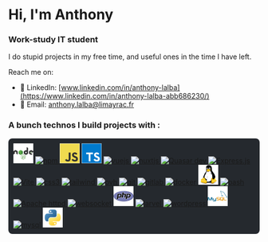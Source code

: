 <!-- https://www.youtube.com/watch?v=dQw4w9WgXcQ -->

<h1 align="left">Hi, I'm Anthony</h1>
<h3 align="left">Work-study IT student</h3>


I do stupid projects in my free time, and useful ones in the time I have left.

Reach me on:
- 📶 LinkedIn: [www.linkedin.com/in/anthony-lalba](https://www.linkedin.com/in/anthony-lalba-abb686230/)
- 📧 Email: anthony.lalba@limayrac.fr

<h3 align="left">A bunch technos I build projects with :</h3>
<p align="left" style="background-color: #25292E; padding: 10px; border-radius: 8px;">
    <a href="https://nodejs.org" target="_blank" rel="noreferrer">
        <img src="https://raw.githubusercontent.com/devicons/devicon/master/icons/nodejs/nodejs-original-wordmark.svg"
            alt="nodejs" width="40" height="40" />
    </a>
    <a href=https://www.npmjs.com/" target="_blank" rel="noreferrer">
        <img src="https://www.vectorlogo.zone/logos/npmjs/npmjs-ar21.svg"
            alt="npm" width="40" height="40" />
    </a>
    <a href="https://developer.mozilla.org/en-US/docs/Web/JavaScript" target="_blank" rel="noreferrer">
        <img src="https://raw.githubusercontent.com/devicons/devicon/master/icons/javascript/javascript-original.svg"
            alt="javascript" width="40" height="40" />
    </a>
    <a href="https://www.typescriptlang.org/" target="_blank" rel="noreferrer">
        <img src="https://raw.githubusercontent.com/devicons/devicon/master/icons/typescript/typescript-original.svg"
            alt="typescript" width="40" height="40" />
    </a>
    <a href="https://vuejs.org/" target="_blank" rel="noreferrer">
        <img src="https://www.vectorlogo.zone/logos/vuejs/vuejs-icon.svg" alt="vuejs" width="40" height="40" />
    </a>
    <a href="https://nuxt.com/" target="_blank" rel="noreferrer">
        <img src="https://www.vectorlogo.zone/logos/nuxtjs/nuxtjs-icon.svg" alt="nuxtjs" width="40" height="40" />
    </a>
    <a href="https://quasar.dev/" target="_blank" rel="noreferrer">
        <img src="https://images.icon-icons.com/2107/PNG/512/file_type_quasar_icon_130213.png" alt="Quasar dev"
            width="40" height="40" />
    </a>
    <a href="https://expressjs.com/" target="_blank" rel="noreferrer">
        <img src="https://www.vectorlogo.zone/logos/expressjs/expressjs-icon.svg" alt="Express.js" width="40"
            width="40" height="40" />
    </a>
    <a href="https://vite.dev/" target="_blank" rel="noreferrer">
        <img src="https://www.vectorlogo.zone/logos/vitejsdev/vitejsdev-icon.svg" alt="Vite" width="40"
            height="40" />
    </a>
    <a href="https://www.w3schools.com/css/" target="_blank" rel="noreferrer">
        <img src="https://www.vectorlogo.zone/logos/w3_css/w3_css-icon.svg" alt="css3" width="40" height="40" />
    </a>
    <a href="https://tailwindcss.com/" target="_blank" rel="noreferrer">
        <img src="https://www.vectorlogo.zone/logos/tailwindcss/tailwindcss-icon.svg" alt="tailwind" width="40"
            height="40" />
    </a>
    <a href="https://www.ovhcloud.com/" target="_blank" rel="noreferrer">
        <img src="https://images.icon-icons.com/2407/PNG/512/ovh_icon_146131.png" alt="ovh" width="40"
            height="40" />
    </a>
    <a href="https://git-scm.com/" target="_blank" rel="noreferrer">
        <img src="https://www.vectorlogo.zone/logos/git-scm/git-scm-icon.svg" alt="git" width="40" height="40" />
    </a>
    <a href="https://about.gitlab.com/" target="_blank" rel="noreferrer">
        <img src="https://www.vectorlogo.zone/logos/gitlab/gitlab-icon.svg" alt="gitlab" width="40" height="40" />
    </a>
    <a href="https://www.docker.com/" target="_blank" rel="noreferrer">
        <img src="https://www.vectorlogo.zone/logos/docker/docker-icon.svg" alt="docker" width="40" height="40" />
    </a>
    <a href="https://www.linux.org/" target="_blank" rel="noreferrer">
        <img src="https://raw.githubusercontent.com/devicons/devicon/master/icons/linux/linux-original.svg"
            alt="Linux" width="40" height="40" />
    </a>
    <a href="https://www.gnu.org/software/bash/" target="_blank" rel="noreferrer">
        <img src="https://www.vectorlogo.zone/logos/gnu_bash/gnu_bash-icon.svg" alt="bash" width="40" height="40" />
    </a>
    <a href="https://httpd.apache.org/" target="_blank" rel="noreferrer">
        <img src="https://www.vectorlogo.zone/logos/apache/apache-ar21.svg" alt="Apache httpd" width="40"
            height="40" />
    </a>
    <a href="https://developer.mozilla.org/en-US/docs/Web/API/WebSockets_API" target="_blank" rel="noreferrer">
        <img src="https://upload.wikimedia.org/wikipedia/commons/c/cd/WebSocket_colored_logo.svg" alt="websocket" width="40"
            height="40" />
    </a>
    <a href="https://www.php.net" target="_blank" rel="noreferrer">
        <img src="https://raw.githubusercontent.com/devicons/devicon/master/icons/php/php-original.svg" alt="php"
            width="40" height="40" />
    </a>
    <a href="https://laravel.com/" target="_blank" rel="noreferrer">
        <img src="https://www.vectorlogo.zone/logos/laravel/laravel-icon.svg" alt="larvel" width="40" height="40" />
    </a>
    <a href="https://wordpress.com/fr/" target="_blank" rel="noreferrer">
        <img src="https://www.vectorlogo.zone/logos/wordpress/wordpress-icon.svg" alt="wordpress" width="40"
            height="40" />
    </a>
    <a href="https://www.mysql.com/" target="_blank" rel="noreferrer">
        <img src="https://raw.githubusercontent.com/devicons/devicon/master/icons/mysql/mysql-original-wordmark.svg"
            alt="sqlite" width="40" height="40" />
    </a>
    <a href="https://sqlite.org/" target="_blank" rel="noreferrer">
        <img src="https://www.vectorlogo.zone/logos/sqlite/sqlite-ar21.svg"
            alt="mysql" width="40" height="40" />
    </a>
    <a href="https://www.python.org" target="_blank" rel="noreferrer">
        <img src="https://raw.githubusercontent.com/devicons/devicon/master/icons/python/python-original.svg"
            alt="python" width="40" height="40" />
    </a>
</p>